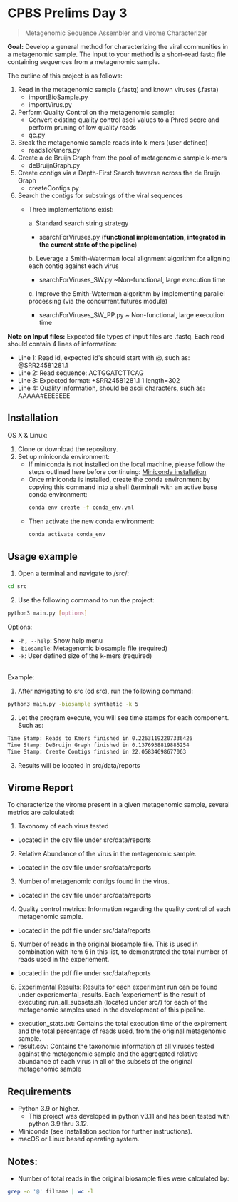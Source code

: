 # CPBS Prelims Day 3
> Metagenomic Sequence Assembler and Virome Characterizer 

**Goal:** Develop a general method for characterizing the viral communities in a metagenomic sample. The input to your method is a short-read fastq file containing sequences from a metagenomic sample. 

The outline of this project is as follows:
1. Read in the metagenomic sample (.fastq) and known viruses (.fasta) 
    - importBioSample.py
    - importVirus.py
2. Perform Quality Control on the metagenomic sample:
    - Convert existing quality control ascii values to a Phred score and perform pruning of low quality reads
    - qc.py
3. Break the metagenomic sample reads into k-mers (user defined)
    - readsToKmers.py
4. Create a de Bruijn Graph from the pool of metagenomic sample k-mers
    - deBruijnGraph.py
5. Create contigs via a Depth-First Search traverse across the de Bruijn Graph
    - createContigs.py
6. Search the contigs for substrings of the viral sequences
    - Three implementations exist: 

        a. Standard search string strategy
        - searchForViruses.py (__functional implementation, integrated in the current state of the pipeline__)

        b. Leverage a Smith-Waterman local alignment algorithm for aligning each contig against each virus 
        - searchForViruses_SW.py ~Non-functional, large execution time

        c. Improve the Smith-Waterman algorithm by implementing parallel processing (via the concurrent.futures module) 
        - searchForViruses_SW_PP.py ~ Non-functional, large execution time

**Note on Input files:** Expected file types of input files are .fastq. Each read should contain 4 lines of information:

- Line 1: Read id, expected id's should start with @, such as: @SRR24581281.1 
- Line 2: Read sequence: ACTGGATCTTCAG
- Line 3: Expected format: +SRR24581281.1 1 length=302
- Line 4: Quality Information, should be ascii characters, such as: AAAAA#EEEEEEE

## Installation

OS X & Linux:
1. Clone or download the repository.
2. Set up miniconda environment:
    - If miniconda is not installed on the local machine, please follow the steps outlined here before continuing: [Miniconda installation](https://docs.anaconda.com/free/miniconda/)
    - Once miniconda is installed, create the conda environment by copying this command into a shell (terminal) with an active base conda environment:
        ```sh
        conda env create -f conda_env.yml
        ```
    - Then activate the new conda environment:
        ```sh
        conda activate conda_env
        ```

## Usage example
1. Open a terminal and navigate to /src/:
```sh
cd src
```
2. Use the following command to run the project: 
```sh
python3 main.py [options]
```
Options:
- `-h, --help`: Show help menu
- `-biosample`: Metagenomic biosample file (required)
- `-k`: User defined size of the k-mers (required)

<br>
Example:

1. After navigating to src (cd src), run the following command:
```sh
python3 main.py -biosample synthetic -k 5
```
2. Let the program execute, you will see time stamps for each component. Such as:
```sh
Time Stamp: Reads to Kmers finished in 0.22631192207336426
Time Stamp: DeBruijn Graph finished in 0.1376938819885254
Time Stamp: Create Contigs finished in 22.05834698677063
```
3. Results will be located in src/data/reports

## Virome Report
To characterize the virome present in a given metagenomic sample, several metrics are calculated:
1. Taxonomy of each virus tested
- Located in the csv file under src/data/reports
2. Relative Abundance of the virus in the metagenomic sample.
- Located in the csv file under src/data/reports
3. Number of metagenomic contigs found in the virus.
- Located in the csv file under src/data/reports
4. Quality control metrics: Information regarding the quality control of each metagenomic sample.
- Located in the pdf file under src/data/reports
5. Number of reads in the original biosample file. This is used in combination with item 6 in this list, to demonstrated the total number of reads used in the experiement.
- Located in the pdf file under src/data/reports
6. Experimental Results: Results for each experiment run can be found under experiemental_results. Each 'experiement' is the result of executing run_all_subsets.sh (located under src/) for each of the metagenomic samples used in the development of this pipeline.
- execution_stats.txt: Contains the total execution time of the expirement and the total percentage of reads used, from the original metagenomic sample.
- result.csv: Contains the taxonomic information of all viruses tested against the metagenomic sample and the aggregated relative abundance of each virus in all of the subsets of the original metagenomic sample

## Requirements
- Python 3.9 or higher. 
    - This project was developed in python v3.11 and has been tested with python 3.9 thru 3.12.
- Miniconda (see Installation section for further instructions).
- macOS or Linux based operating system.

## Notes:
- Number of total reads in the original biosample files were calculated by:
```sh
grep -o '@' filname | wc -l
```